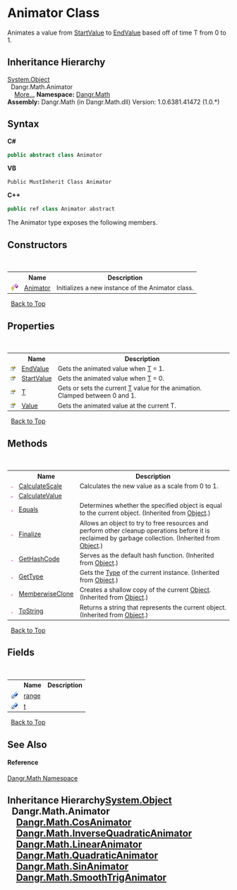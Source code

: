# Animator Class
 

Animates a value from <a href="P_Dangr_Math_Animator_StartValue">StartValue</a> to <a href="P_Dangr_Math_Animator_EndValue">EndValue</a> based off of time T from 0 to 1.


## Inheritance Hierarchy
<a href="http://msdn2.microsoft.com/en-us/library/e5kfa45b" target="_blank">System.Object</a><br />&nbsp;&nbsp;Dangr.Math.Animator<br />&nbsp;&nbsp;&nbsp;&nbsp;<a href="#inheritance-hierarchy">More...</a>
**Namespace:**&nbsp;<a href="N_Dangr_Math">Dangr.Math</a><br />**Assembly:**&nbsp;Dangr.Math (in Dangr.Math.dll) Version: 1.0.6381.41472 (1.0.*)

## Syntax

**C#**<br />
``` C#
public abstract class Animator
```

**VB**<br />
``` VB
Public MustInherit Class Animator
```

**C++**<br />
``` C++
public ref class Animator abstract
```

The Animator type exposes the following members.


## Constructors
&nbsp;<table><tr><th></th><th>Name</th><th>Description</th></tr><tr><td>![Protected method](media/protmethod.gif "Protected method")</td><td><a href="M_Dangr_Math_Animator__ctor">Animator</a></td><td>
Initializes a new instance of the Animator class.</td></tr></table>&nbsp;
<a href="#animator-class">Back to Top</a>

## Properties
&nbsp;<table><tr><th></th><th>Name</th><th>Description</th></tr><tr><td>![Public property](media/pubproperty.gif "Public property")</td><td><a href="P_Dangr_Math_Animator_EndValue">EndValue</a></td><td>
Gets the animated value when <a href="P_Dangr_Math_Animator_T">T</a> = 1.</td></tr><tr><td>![Public property](media/pubproperty.gif "Public property")</td><td><a href="P_Dangr_Math_Animator_StartValue">StartValue</a></td><td>
Gets the animated value when <a href="P_Dangr_Math_Animator_T">T</a> = 0.</td></tr><tr><td>![Public property](media/pubproperty.gif "Public property")</td><td><a href="P_Dangr_Math_Animator_T">T</a></td><td>
Gets or sets the current <a href="P_Dangr_Math_Animator_T">T</a> value for the animation. Clamped between 0 and 1.</td></tr><tr><td>![Public property](media/pubproperty.gif "Public property")</td><td><a href="P_Dangr_Math_Animator_Value">Value</a></td><td>
Gets the animated value at the current T.</td></tr></table>&nbsp;
<a href="#animator-class">Back to Top</a>

## Methods
&nbsp;<table><tr><th></th><th>Name</th><th>Description</th></tr><tr><td>![Protected method](media/protmethod.gif "Protected method")</td><td><a href="M_Dangr_Math_Animator_CalculateScale">CalculateScale</a></td><td>
Calculates the new value as a scale from 0 to 1.</td></tr><tr><td>![Private method](media/privmethod.gif "Private method")</td><td><a href="M_Dangr_Math_Animator_CalculateValue">CalculateValue</a></td><td /></tr><tr><td>![Public method](media/pubmethod.gif "Public method")</td><td><a href="http://msdn2.microsoft.com/en-us/library/bsc2ak47" target="_blank">Equals</a></td><td>
Determines whether the specified object is equal to the current object.
 (Inherited from <a href="http://msdn2.microsoft.com/en-us/library/e5kfa45b" target="_blank">Object</a>.)</td></tr><tr><td>![Protected method](media/protmethod.gif "Protected method")</td><td><a href="http://msdn2.microsoft.com/en-us/library/4k87zsw7" target="_blank">Finalize</a></td><td>
Allows an object to try to free resources and perform other cleanup operations before it is reclaimed by garbage collection.
 (Inherited from <a href="http://msdn2.microsoft.com/en-us/library/e5kfa45b" target="_blank">Object</a>.)</td></tr><tr><td>![Public method](media/pubmethod.gif "Public method")</td><td><a href="http://msdn2.microsoft.com/en-us/library/zdee4b3y" target="_blank">GetHashCode</a></td><td>
Serves as the default hash function.
 (Inherited from <a href="http://msdn2.microsoft.com/en-us/library/e5kfa45b" target="_blank">Object</a>.)</td></tr><tr><td>![Public method](media/pubmethod.gif "Public method")</td><td><a href="http://msdn2.microsoft.com/en-us/library/dfwy45w9" target="_blank">GetType</a></td><td>
Gets the <a href="http://msdn2.microsoft.com/en-us/library/42892f65" target="_blank">Type</a> of the current instance.
 (Inherited from <a href="http://msdn2.microsoft.com/en-us/library/e5kfa45b" target="_blank">Object</a>.)</td></tr><tr><td>![Protected method](media/protmethod.gif "Protected method")</td><td><a href="http://msdn2.microsoft.com/en-us/library/57ctke0a" target="_blank">MemberwiseClone</a></td><td>
Creates a shallow copy of the current <a href="http://msdn2.microsoft.com/en-us/library/e5kfa45b" target="_blank">Object</a>.
 (Inherited from <a href="http://msdn2.microsoft.com/en-us/library/e5kfa45b" target="_blank">Object</a>.)</td></tr><tr><td>![Public method](media/pubmethod.gif "Public method")</td><td><a href="http://msdn2.microsoft.com/en-us/library/7bxwbwt2" target="_blank">ToString</a></td><td>
Returns a string that represents the current object.
 (Inherited from <a href="http://msdn2.microsoft.com/en-us/library/e5kfa45b" target="_blank">Object</a>.)</td></tr></table>&nbsp;
<a href="#animator-class">Back to Top</a>

## Fields
&nbsp;<table><tr><th></th><th>Name</th><th>Description</th></tr><tr><td>![Private field](media/privfield.gif "Private field")</td><td><a href="F_Dangr_Math_Animator_range">range</a></td><td /></tr><tr><td>![Private field](media/privfield.gif "Private field")</td><td><a href="F_Dangr_Math_Animator_t">t</a></td><td /></tr></table>&nbsp;
<a href="#animator-class">Back to Top</a>

## See Also


#### Reference
<a href="N_Dangr_Math">Dangr.Math Namespace</a><br />

## Inheritance Hierarchy<a href="http://msdn2.microsoft.com/en-us/library/e5kfa45b" target="_blank">System.Object</a><br />&nbsp;&nbsp;Dangr.Math.Animator<br />&nbsp;&nbsp;&nbsp;&nbsp;<a href="T_Dangr_Math_CosAnimator">Dangr.Math.CosAnimator</a><br />&nbsp;&nbsp;&nbsp;&nbsp;<a href="T_Dangr_Math_InverseQuadraticAnimator">Dangr.Math.InverseQuadraticAnimator</a><br />&nbsp;&nbsp;&nbsp;&nbsp;<a href="T_Dangr_Math_LinearAnimator">Dangr.Math.LinearAnimator</a><br />&nbsp;&nbsp;&nbsp;&nbsp;<a href="T_Dangr_Math_QuadraticAnimator">Dangr.Math.QuadraticAnimator</a><br />&nbsp;&nbsp;&nbsp;&nbsp;<a href="T_Dangr_Math_SinAnimator">Dangr.Math.SinAnimator</a><br />&nbsp;&nbsp;&nbsp;&nbsp;<a href="T_Dangr_Math_SmoothTrigAnimator">Dangr.Math.SmoothTrigAnimator</a><br />
